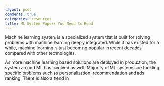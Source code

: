 ```yaml
---
layout: post
comments: true
categories: resources
title: ML System Papers You Need to Read
---
```


Machine learning system is a specialized system that is built for solving problems with machine learning deeply integrated. While it has existed for a while, machine learning is just becoming popular in recent decades compared with other technologies. 

As more machine learning based solutions are deployed in production, the system around ML has involved as well. Majority of ML systems are tackling specific problems such as personalization, recommendation and ads ranking. There is also a trend in 
<!--stackedit_data:
eyJoaXN0b3J5IjpbLTE3NDUxMTk4MzAsLTE4NjgxNjA4NjRdfQ
==
-->